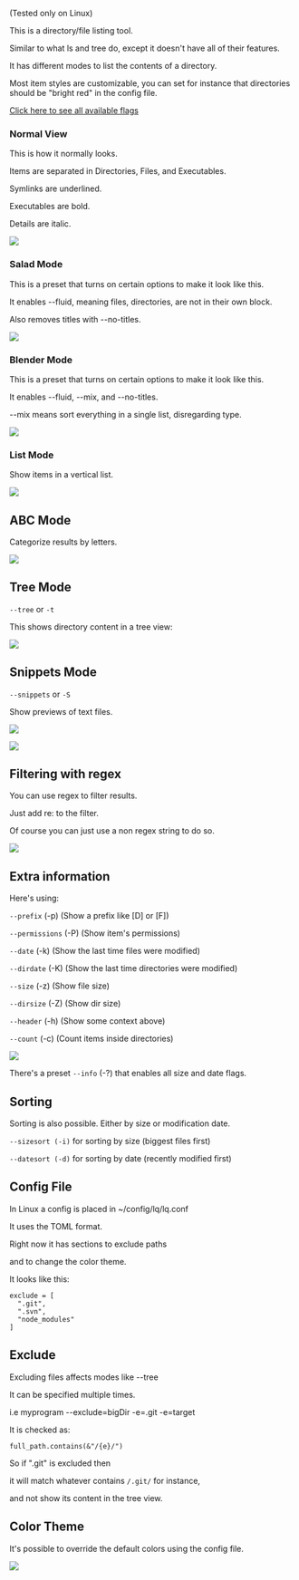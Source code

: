 (Tested only on Linux)

This is a directory/file listing tool.

Similar to what ls and tree do, except it doesn't have all of their features. 

It has different modes to list the contents of a directory. 

Most item styles are customizable, you can set for instance that directories should be "bright red" in the config file.

[Click here to see all available flags](https://madprops.github.io/lq/)

### Normal View
This is how it normally looks.

Items are separated in Directories, Files, and Executables.

Symlinks are underlined.

Executables are bold.

Details are italic.

![](http://i.imgur.com/SpBLu0V.jpg)

### Salad Mode
This is a preset that turns on certain options to make it look like this.

It enables --fluid, meaning files, directories, are not in their own block.

Also removes titles with --no-titles.

![](http://i.imgur.com/MrDNwMt.jpg)

### Blender Mode
This is a preset that turns on certain options to make it look like this.

It enables --fluid, --mix, and --no-titles.

--mix means sort everything in a single list, disregarding type.

![](http://i.imgur.com/AYRpdgO.jpg)

### List Mode
Show items in a vertical list.

![](http://i.imgur.com/VYrZRy9.jpg)

## ABC Mode
Categorize results by letters.

![](http://i.imgur.com/svvsAoK.jpg)

## Tree Mode

`--tree` or `-t`

This shows directory content in a tree view:

![](http://i.imgur.com/NS2VS6t.jpg)

## Snippets Mode

`--snippets` or `-S`

Show previews of text files.

![](http://i.imgur.com/860r4Fp.jpg)

![](http://i.imgur.com/ak3SY2T.jpg)

## Filtering with regex
You can use regex to filter results.

Just add re: to the filter.

Of course you can just use a non regex string to do so.

![](http://i.imgur.com/Vc1NdLg.jpg)

## Extra information
Here's using:

`--prefix` (-p) (Show a prefix like [D] or [F])

`--permissions` (-P) (Show item's permissions)

`--date` (-k) (Show the last time files were modified) 

`--dirdate` (-K) (Show the last time directories were modified)

`--size` (-z) (Show file size)

`--dirsize` (-Z) (Show dir size)

`--header` (-h) (Show some context above)

`--count` (-c) (Count items inside directories)

![](http://i.imgur.com/zteReJV.jpg)

There's a preset `--info` (-?) that enables all size and date flags.

## Sorting

Sorting is also possible. Either by size or modification date.

`--sizesort (-i)` for sorting by size (biggest files first)

`--datesort (-d)` for sorting by date (recently modified first)

## Config File

In Linux a config is placed in ~/config/lq/lq.conf

It uses the TOML format.

Right now it has sections to exclude paths

and to change the color theme.

It looks like this:

```
exclude = [
  ".git",
  ".svn",
  "node_modules"
]
```

## Exclude

Excluding files affects modes like --tree

It can be specified multiple times.

i.e myprogram --exclude=bigDir -e=.git -e=target
 
It is checked as:

```
full_path.contains(&"/{e}/")
```

So if ".git" is excluded then

it will match whatever contains `/.git/` for instance,

and not show its content in the tree view.

## Color Theme
It's possible to override the default colors using the config file.

![](http://i.imgur.com/z42bWjI.jpg)